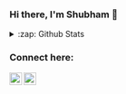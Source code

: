 ### Hi there, I'm Shubham  👋
 
<details>
  <summary>:zap: Github Stats</summary>

  <img align="left" alt="codeSTACKr's Github Stats" src="https://github-readme-stats.dhiman-007.vercel.app/api?username=dhiman-007&show_icons=true&hide_border=true" />

</details>

### Connect here:

[<img align="left" alt="Shubham | LinkedIn" width="22px" src="https://cdn.jsdelivr.net/npm/simple-icons@v3/icons/linkedin.svg" />][linkedin]
[<img align="left" alt="Shubham | Instagram" width="22px" src="https://cdn.jsdelivr.net/npm/simple-icons@v3/icons/instagram.svg" />][instagram]

[instagram]: https://www.instagram.com/dhimanshubham_/
[linkedin]: https://www.linkedin.com/in/dhimanshubham1996/

